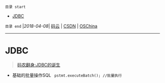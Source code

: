 `目录 start`
 
- [JDBC](#jdbc)

`目录 end` |_2018-04-08_| [码云](https://gitee.com/kcp1104) | [CSDN](http://blog.csdn.net/kcp606) | [OSChina](https://my.oschina.net/kcp1104)
****************************************
# JDBC
> [码农翻身:JDBC的诞生](https://mp.weixin.qq.com/s?__biz=MzAxOTc0NzExNg==&mid=2665513438&idx=1&sn=2967d595bb7d4ffdd2dacd3ab7501bbd&chksm=80d6799db7a1f08b27dc97650434fb2fc0e2570628945db99d9300a99e52828fd05c42fdb441&scene=21#wechat_redirect)

- 基础的批量操作SQL ` pstmt.executeBatch(); //批量执行`
